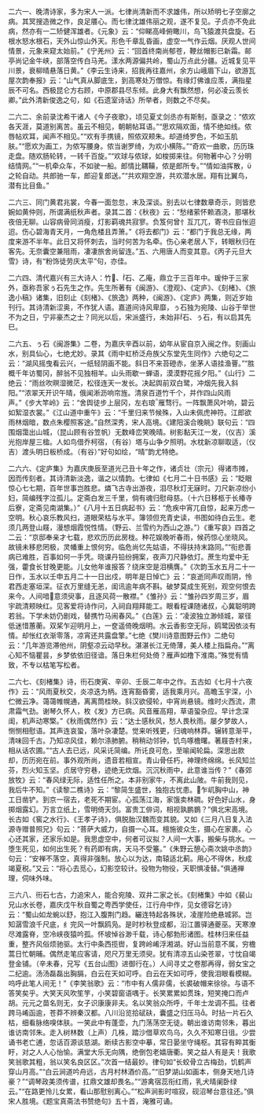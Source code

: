 <!-- { "loadSidebar": true } -->
二六一、晚清诗家，多为宋人一派。七律尚清新而不求雄伟，所以矫明七子空廓之病。其冥搜造微之作，良足餍心。而七律沈雄伟丽之观，遂不复见。子贞亦不免此病，然亦有一二矫健浑雄者。《元象》云：“仰睇高峰俯瞰川，鸟飞猿渡共盘旋。石根水怒水根石，天外山惊山外天。形色千章乱昏画，虚空一气作云烟。厌观人世间情景，元象来窥太始前。”《宁羌州》云：“回首终南尚郁苍，鞭丝帽影已新霜。邮亭尚记金牛峡，部落空传白马羌。漾水两源偏共岭，蜀山万点此分疆。近城复见平川景，衰柳晴悬落日黄。”《李云生诗来，招我再往嘉州，余方山峨眉下山，欲游瓦屋次韵奉报》云：“山气真从脚底生，到高寒处万僧惊。有缘灯佛谁应羡，满指星辰不可名。西极昆仑方右顾，中原郡县尽东倾。此身大有飘然想，何必凌云羡长卿。”此外清新俊逸之句，如《石遗室诗话》所举者，则数之不尽矣。

二六二、余前录沈希干诸人《今子夜歌》，顷见夏丈剑丞亦有斯制，亟录之：“侬欢各天涯，莫道别离苦。虽云不相见，朝朝帖耳语。”“思欢隔欢面，情不绝如线。侬唇帖欢耳，闻声不相见。”“欢有手携镜，照侬双颊朱。却道绮罗色，不如玉肌肤。”“愿欢为画工，为侬写腰身。侬当谢罗绮，为欢小横陈。”“奇欢一曲歌，历历珠走盘。随欢肠轮转，一转千百旋。”“欢球与侬球，如梭掷来往。何物著中心？分明结情网。”“一机牵众车，不如驶一船。郎情比鞲鞴，侬是郎所专。”“情如油挥散，之轮自动。共郎驰一车，郎迎复郎送。”“共欢翔空游，共欢潜水居。翔有比翼鸟，潜有比目鱼。”

二六三、同门黄君兆裳，今春一面忽忽，末及深谈。别去以七律数章奇示，则皆悲婉如黄仲则，所谓满纸秋声者。录其二首：《秋夜》云：“愁绪萦怀赖酒浇，那堪秋夜倍无聊。山容病骨同消瘦，灯影羁魂共寂寥。负笈何曾忄互兀兀，寄书应自怅迢迢。伤心碧海青天月，一角危楼且弄箫。”《将去都门》云：“都门于我总无缘，两度来游不半年。此日又将怀刺去，当时何苦为名牵。伤心亲老居人下，转眼秋归在客先。无奈囊空兼阻雨，凄凄旅舍尚留连。”五、六用唐人而变其意。《丙子元旦大雪》诗，有“粉饰徒劳庆太平”句，亦佳。

二六四、清代嘉兴有三大诗人：竹、石、乙庵，鼎立于三百年中。瑗仲于三家外，亟称吾家ぅ石先生之作。先生所著有《闽游》、《澄观》、《定庐》、《刻楮》、《旅逸小稿》诸集，旧刻止《刻楮》、《旅逸》两种，《闽游》、《定庐》两集，则近岁始刊行。其诗清新涩奥，不作犹人语。嘉道间诗风卑靡，ぅ石独为宛陵、山谷于举世不为之日，宁非豪杰之士？同光以后，宋派盛行，未始非石、ぅ石，有以启其先巳。

二六五、ぅ石《闽游集》二卷，为嘉庆辛酉以前，幼年从宦自京入闽之作。刻画山水，别具仙心，七绝尤妙。录其《雨中虹桥泛舟族父东堂先生同作》六绝句之二云：“湖风摇曳看云兴，一纸轻阴画不能。斜日不来苔磴赤，坐茅人语挂渔罾。”“胜概千年访蜀冈，醉翁不见独相羊。山头雨歇一蝉语，漠漠野花摇夕阳。”《山行》二绝云：“雨丝吹暝湿微茫，松径连天一发长。决起舆前双白鹭，冲烟先我入斜阳。”“浓翠天开识午晴，俄闻淅沥响帘旌。清泉百道竹千个，并作四山风雨声。”《步大竿岭》云：“舍舆徒步上层冈，左右琅雁骛行。一阵飘萧风叶响，碧云如絮湿衣裳。”《江山道中重午》云：“千里归来节候殊，入山未佩虎神符。江郎欲雨林烟暗，数点朱樱照客途。”自然深秀，宋人高境。《建阳溪合晚眺》联句云：“四围烟霭出山城，（昆山顾有谷笠帆）无数峰峦笑晚晴。树影黏天江一发，（仪吉）溪光抱岸屋三楹。人如鸟借乔柯宿，（有谷）塔与山争夕照明。水枕新凉聊取适，（仪吉）渡头明日板桥成。（有谷）”好句如绘，“晴”韵尤特绝。


二六六、《定庐集》为嘉庆庚辰至道光己丑十年之作，诸贞壮（宗元）得诸市摊，因而传刻者。其诗清新淡逸，谐之以情韵。七律如《七月二十日书感》云：“眨眼惊心七七期，百年世事岂胜悲。燐飞古寺出游夜，泪尽秋灯无寐时。刀尺新凉纷小妇，简编残字泣孤儿。定斋白发三千里，倘有魂归慰母慈。（十六日移柩于长椿寺后寮，定斋见南湖集。）”《八月十五日病起书》云：“危疾中宵兀自惊，起来万虑一空明。秋心哀乐教风扫，道眼荣枯与水平。簿领但充青史读，书图如待白云生。老须几两登山屐，漫想烟霞悦性情。（野云、兰雪约为西山之游。”）《重写哀》四首之二云：“京邸奉亲才七载，悲欢历历此房栊。种花娱晚听春雨，候药惊心坐晓风。故镜未移悲罔极，灵幡重上恨何穷。临危尚忆先姑语，不得扶持末路同。”“衔悲善病已难胜，百事如何一手凭。晓课丹铅纷拥案，夜声刀尺静依灯。蔗生均爱中无强，藿食长甘晚更能。儿女他年谁报答？绕床空是泪横膺。”《次韵玉水五月二十一日作，玉水以壬申五月二十一日出戍，明年是日悼亡》云：“哀逝同声叹雨阴，怜君西走塞垣深。征衣万里缝无恙，闺讯逾年病不斟。破梦莫成生死别，观空何恨去来今。人间喑意须臾事，且逐风荷一散襟。”《雏孙》云：“雏孙四岁周三岁，眉宇疏清颊映红。见客爱将诗作问，入祠自翔拜能工。眼看程课随诸叔，心冀聪明跨若翁。下学未妨仍剧戏，替携竹马闹春风。”《白莲》云：“凌波独立渺倾城，翠径低迷惜蕙蘅。双桨乍迎明月上，一奁遥倚晚烟明。水云香影空无际，鸥鹭因依淡有情。却怅红衣渐零落，凉宵还共露盘擎。”七绝《樊川诗意图野云作》二绝句云：“几年游览滞他州，阴壑凉云动早秋。湛湛长江无倚薄，美人楼上指扁舟。”“离心知不恼瞿昙，乡梦依依旧径谙。落日朱栏何处倚？雁声如橹下淮南。”殊觉有情致，不专以枯笔写松者。

二六七、《刻楮集》诗，衎石庚寅、辛卯、壬辰二年中之作。五古如《七月十六夜作》云：“风雨夏秋交，炎凉迭为柄。连宵豁昏雾，适我乘月兴。高瞻玉宇深，小伫微云净。蔼蔼帷幌通，离离筒桂映。斜汉欲侵轮，中宵尚悬镜。维时火西流，肃肃霜气劲。谢琴久怀人，枚《发》方已病。风音雁高翔，草语蛩杂应。早计念深闺，机声动寒檠。”《秋雨偶然作》云：“达士感秋风，愁人畏秋雨。屡夕梦故人，恻恻相慰语。其声连哀蛩，落叶杂凄楚。觉来听残更，归魂响林莽。辗转意渐平，清味回千古。乃知凉风佳，赖尔涤肺腑。稍稍动邻钟，饥鸟啄檐曙。著屐杏村来，相从话农圃。”“古人去已远，风采讬简编。所讬良可危，至喻闻轮扁。深思出款却，历历宛在前。事外观所尚，遗音若相宣。青山骨任朽，神理终绵绵。长风知兰芬，烈火知玉坚。贞居守穷巷，迹绝无炊烟。沉沉秋雨中，此意谁当传？”《春郊放牧》云：“春风绿无际，适性任所之。本非别家牛，不离此山陂。牛前我则见，我后牛不知。”《读黎二樵诗》云：“黎简生盛世，独抱古忧患。乍屼胸中山，神工日凿铲。到京一宿去，老死不期宦。心孤荡江海，家饿卖林磵。好色好山水，身掷烟露幻。万言立纸上，雪明倚天剑。富贵工俳词，相视孰鹏鷃？”俱北宋高境。长古如《窖之水行》、《王孝子诗》，俱脱胎汉魏而变其貌。又如《三月八日复入法源寺赠普照兄》句云：“菩萨大威力，自摄一心耳。檀施彼众生，摄心在家裹。心心还其家，还家乐如是。我思虚空中，何者可议拟？人间一大事，搬柴与挑水。一堕生死见，如何出生死？有药即有病，天马不受箠。”《朱野云憩心斋次姚中丞韵》句云：“安禅不落空，真得非强制。放心以为达，南辕适北蓟。用心不得休，秋成竭夏税。”又云：“将心去觅心，幻影空较计。役物为物役，天职惧凌替。”俱通禅理，伺味外味。

三六八、衎石七古，力追宋人，能合宛陵、双井二家之长。《刻楮集》中如《裴山兄山水长卷，嘉庆戊午秋自蜀之粤西学使任，江行舟中作，见女德容乞诗》云：“蜀山如龙蜿以舒，抱江入腹荆门趋。纚连特起各殊状，凌崖险绝悬城郛。岂知潺雪浪千尺底，纟完风一叶飘鸥凫。是时杪秋登成都，沿江置驿通夔巫。天寒潦尽滩露脊，空冷峡夜猿吟孤。怀坡悼谷渺千载，诗心郁勃形诸图。桂林归来任益重，整齐风俗烦驰驱。太行中条西揽辔，复跨岭崤浮湘湖。好山当前意不属，穷檐蒿日忙朝晡。偶然走笔应客请，咫尺万里无须臾。犹有清凉五山染苍翠，寸忱自竭登金铺。（辛未春，兄写《五台山图》进御行在。）人间寻丈之卷那再得，弱女宝之二纪逾。汤汤磊磊出胸膈，白云在天如可呼。白云在天如可呼，使我泪眼看模糊。呜呼此笔人间无！”《李笑翁歌》云：“市中有人儒非儒，长裘破帽来徐徐。与语不答笑矣乎。大笑天风吹笙竽，小笑碧窗语喁于。长笑累累如贯珠，短笑掩口而卢胡。元元之苗名则无，女子识康康非夫。名以笑翁众所呼，千年士龙调不孤。往者跨马崤函逾，苍莽不辨秦汉都。八川沿览拾碔砆，囊盛之归压马。时拈一片石久枯，细看脉络嗅体肤。一笑此中有蓬壶，九门荡荡空无徒。朝出谁访南邻朱，暮出谁访南邻朱。走入树林数（上声）几株，踏沙借草欢鸟乌，久久不知寒日徂。少尝诵书老亡逋，忽话百源谈慈湖。断续古影空中摹，常日晏坐守绳枢。其容有睟其衡盱，对之人人心怡愉。满堂大乐无向隅，绝倒包老嬉唐衢。笑之益人有是夫！我歌笑翁歌其粗，翁以笑名良区区。”次首一结最妙。律句如“长蛟骨立古梅劲，饥鹤声穿山月高。”“白云涧道吟舟远，古月村林酒价高。”“旧梦湖山如画本，侧身天地几诗豪？”“调琴政美须传谱，扛鼎文雄却畏名。”“游禽宿蕊衔红雨，乳犬晴阑卧绿云。”“在路更怜儿女累，看山那慰别离心。”“松声涧影时喧寂，砚沼琴台意往还。”俱宋人胜境。《题宝真斋法书赞绝句》五十首，淹雅可诵。


